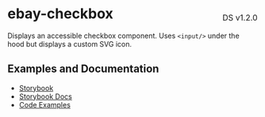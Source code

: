 <h1 style="display: flex; justify-content: space-between; align-items: center;">
    <span>
        ebay-checkbox
    </span>
    <span style="font-weight: normal; font-size: medium; margin-bottom: -15px;">
        DS v1.2.0
    </span>
</h1>

Displays an accessible checkbox component. Uses `<input/>` under the hood but displays a custom SVG icon.

## Examples and Documentation

- [Storybook](https://ebay.github.io/evo-web/ebayui-core/?path=/story/form-input-ebay-checkbox)
- [Storybook Docs](https://ebay.github.io/evo-web/ebayui-core/?path=/docs/form-input-ebay-checkbox)
- [Code Examples](https://github.com/eBay/evo-web/tree/main/packages/ebayui-core/src/components/ebay-checkbox/examples)
